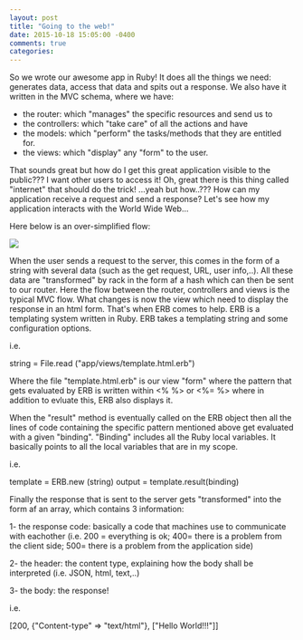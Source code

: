 ```yaml
---
layout: post
title: "Going to the web!"
date: 2015-10-18 15:05:00 -0400
comments: true
categories: 
---
```


So we wrote our awesome app in Ruby! It does all the things we need: generates data, access that data and spits out a response.
We also have it written in the MVC schema, where we have:
- the router: which "manages" the specific resources and send us to 
- the controllers: which "take care" of all the actions and have 
- the models: which "perform" the tasks/methods that they are entitled for.
- the views: which "display" any "form" to the user.

That sounds great but how do I get this great application visible to the public???
I want other users to access it!
Oh, great there is this thing called "internet" that should do the trick!
...yeah but how..???
How can my application receive a request and send a response?
Let's see how my application interacts with the World Wide Web...

Here below is an over-simplified flow:

<!-- <img class="center" src="http://imgur.com/LjY6U7a" /> -->

<img src = "http://imgur.com/VohGZrc.png">
<!-- <img src="{{octopress/source/images}}/images/flow.png" /> -->


When the user sends a request to the server, this comes in the form of a string with several data (such as the get request, URL, user info,..).
All these data are "transformed" by rack in the form af a hash which can then be sent to our router.
Here the flow between the router, controllers and views is the typical MVC flow. What changes is now the view which need to display the response in an html form.
That's when ERB comes to help.
ERB is a templating system written in Ruby.
ERB takes a templating string and some configuration options.

i.e.

string = File.read ("app/views/template.html.erb")

Where the file "template.html.erb" is our view "form" where the pattern that gets evaluated by ERB is written within <% %> or <%= %> where in addition to evluate this, ERB also displays it.

When the "result" method is eventually called on the ERB object then all the lines of code containing the specific pattern mentioned above get evaluated with a given "binding".
"Binding" includes all the Ruby local variables. It basically points to all the local variables that are in my scope.

i.e.

template = ERB.new (string)
output = template.result(binding)

Finally the response that is sent to the server gets "transformed" into the form af an array, which contains 3 information:

1- the response code: basically a code that machines use to communicate with eachother (i.e. 200 = everything is ok; 400= there is a problem from the client side; 500= there is a problem from the application side)

2- the header: the content type, explaining how the body shall be interpreted (i.e. JSON, html, text,..)

3- the body: the response!

i.e.

[200, {"Content-type" => "text/html"}, ["Hello World!!!"]]









